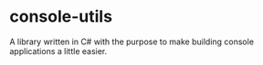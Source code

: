 # console-utils
A library written in C# with the purpose to make building console applications a little easier.
